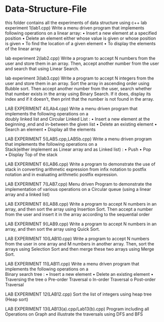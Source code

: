 # Data-Structure-File
this folder contains all the experiments of data structure using c++
lab experiment 1(lab1.cpp)
Write a menu driven program that implements following operations on a  linear array:
•	Insert a new element at a specified position
•	Delete an element either whose value is given or whose position is given
•	To find the location of a given element
•	To display the elements of the linear array

lab experiment 2(lab2.cpp)
Write a program to accept N numbers from the user and store them in an array. Then, accept another number from the user and search that using Linear Search.

lab experiment 3(lab3.cpp)
Write a program to accept N integers from the user and store them in an array. Sort the array in ascending order using Bubble sort. Then accept another number from the user, search whether that number exists in the array using Binary Search. If it does, display its index and if it doesn’t, then print that the number is not found in the array.

LAB EXPERIMENT 4(LAb4.cpp)
Write a menu driven program that implements the following operations on a   
doubly linked list and Circular Linked List :
•	Insert a new element at the beginning ,end and in-between the given list
•	Delete an existing element
•	Search an element
•	Display all the elements 

LAB EXPERIMENT 5(LAB5.cpp,LAB5b.cpp)
Write a menu driven program that implements the following operations on a   
Stack(either implement as Linear array and as Linked list) :
•	Push 
•	Pop  
•	Display Top of the stack

LAB EXPERIMENT 6(LAB6.cpp)
Write a program to demonstrate the use of stack in converting arithmetic expression from infix notation to postfix notation and in evaluating arithmetic postfix expression.

LAB EXPERIMENT 7(LAB7.cpp)
Menu driven Program to demonstrate the implementation of various operations on a Circular queue (using a linear array and  a linked list)

LAB EXPERIMENT 8(LAB8.cpp)
Write a program to accept N numbers in an array, and then sort the array using Insertion Sort. Then accept a number from the user and insert it in the array according to the sequential order

LAB EXPERIMENT 9(LAB9.cpp)
Write a program to accept N numbers in an array, and then sort the array using Quick Sort.

LAB EXPERIMENT 10(LAB10.cpp)
Write a program to accept N numbers from the user in one array and M numbers in another array. Then, sort the arrays using Selection Sort and then merge these two arrays using Merge Sort.

LAB EXPERIMENT 11(LAB11.cpp)
Write a menu driven program that implements the following operations on a   
Binary search tree :
•	Insert a new element 
•	Delete an existing element
•	Traversing the tree
o	Pre-order Traversal
o	In-order Traversal 
o	Post-order Traversal

LAB EXPERIMENT 12(LAB12.cpp)
Sort the list of integers using heap tree (Heap sort)

LAB EXPERIMENT 13(LAB13(a).cpp/Lab13(b).cpp)
Program including all Operations on Graph and illustrate the traversals using DFS and BFS
